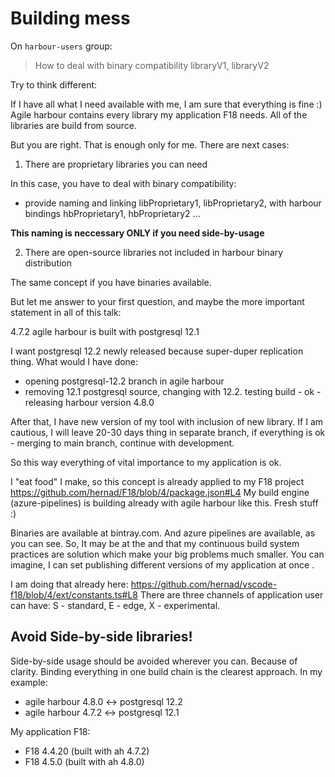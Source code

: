 Building mess
========================================

On `harbour-users` group:

> How to deal with binary compatibility libraryV1, libraryV2

Try to think different:

If I have all what I need available with me, I am sure that everything is fine :)
Agile harbour contains every library my application F18 needs. All of the libraries are build from source. 

But you are right. That is enough only for me. There are next cases:

1. There are proprietary libraries you can need

In this case, you have to deal with binary compatibility:
-  provide naming and linking  libProprietary1, libProprietary2, with harbour bindings hbProprietary1, hbProprietary2 ...

**This naming is neccessary ONLY if you need side-by-usage**

2. There are open-source libraries not included in harbour binary distribution

The same concept if you have binaries available.

But let me answer to your first question, and maybe the more important statement in all of this talk:

4.7.2 agile harbour is built with postgresql 12.1

I want postgresql 12.2 newly released because super-duper replication thing. What would I have done:

- opening postgresql-12.2 branch in agile harbour
- removing 12.1 postgresql source, changing with 12.2. testing build - ok - releasing harbour version 4.8.0

After that, I have new version of my tool with inclusion of new library.
If I am cautious, I will leave 20-30 days thing in separate branch, if everything is ok - merging to main branch, continue with development.

So this way everything of vital importance to my application is ok.

I "eat food" I make, so this concept is already applied to my F18 project https://github.com/hernad/F18/blob/4/package.json#L4
My build engine (azure-pipelines) is building already with agile harbour like this. Fresh stuff :)

Binaries are available at bintray.com. And azure pipelines are available, as you can see. 
So, It may be at the and that my continuous build system practices are solution which make your big problems much smaller.
You can imagine, I can set publishing different versions of my application at once .  

I am doing that already here: https://github.com/hernad/vscode-f18/blob/4/ext/constants.ts#L8
There are three channels of application user can have: S - standard, E - edge, X - experimental.

## Avoid Side-by-side libraries!

Side-by-side usage should be avoided wherever you can.
 Because of clarity. Binding everything in one build chain is the clearest approach.
In my example:

- agile harbour 4.8.0  <-> postgresql 12.2
- agile harbour 4.7.2  <-> postgresql 12.1

My application F18:

- F18 4.4.20 (built with ah 4.7.2)
- F18 4.5.0 (built with ah 4.8.0)
